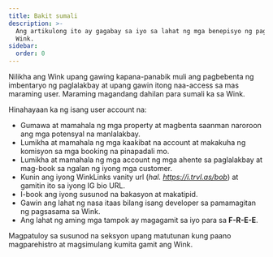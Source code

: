 ```yaml
---
title: Bakit sumali
description: >-
  Ang artikulong ito ay gagabay sa iyo sa lahat ng mga benepisyo ng pagsali sa
  Wink.
sidebar:
  order: 0
---
```

Nilikha ang Wink upang gawing kapana-panabik muli ang pagbebenta ng imbentaryo ng paglalakbay at upang gawin itong naa-access sa mas maraming user.
Maraming magandang dahilan para sumali ka sa Wink.

Hinahayaan ka ng isang user account na:

* Gumawa at mamahala ng mga property at magbenta saanman naroroon ang mga potensyal na manlalakbay.
* Lumikha at mamahala ng mga kaakibat na account at makakuha ng komisyon sa mga booking na pinapadali mo.
* Lumikha at mamahala ng mga account ng mga ahente sa paglalakbay at mag-book sa ngalan ng iyong mga customer.
* Kunin ang iyong WinkLinks vanity url (*hal. https://i.trvl.as/bob*) at gamitin ito sa iyong IG bio URL.
* I-book ang iyong susunod na bakasyon at makatipid.
* Gawin ang lahat ng nasa itaas bilang isang developer sa pamamagitan ng pagsasama sa Wink.
* Ang lahat ng aming mga tampok ay magagamit sa iyo para sa **F-R-E-E**.

Magpatuloy sa susunod na seksyon upang matutunan kung paano magparehistro at magsimulang kumita gamit ang Wink.

